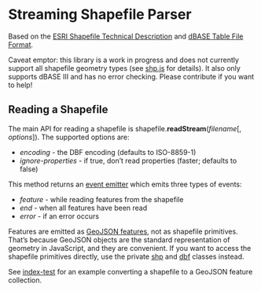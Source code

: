 # Streaming Shapefile Parser

Based on the [ESRI Shapefile Technical Description](http://www.esri.com/library/whitepapers/pdfs/shapefile.pdf) and [dBASE Table File Format](http://www.digitalpreservation.gov/formats/fdd/fdd000325.shtml).

Caveat emptor: this library is a work in progress and does not currently support all shapefile geometry types (see [shp.js](https://github.com/mbostock/shapefile/blob/master/shp.js) for details). It also only supports dBASE III and has no error checking. Please contribute if you want to help!

## Reading a Shapefile

The main API for reading a shapefile is shapefile.<b>readStream</b>(<i>filename</i>[, <i>options</i>]). The supported options are:

* *encoding* - the DBF encoding (defaults to ISO-8859-1)
* *ignore-properties* - if true, don’t read properties (faster; defaults to false)

This method returns an [event emitter](http://nodejs.org/api/events.html) which emits three types of events:

* *feature* - while reading features from the shapefile
* *end* - when all features have been read
* *error* - if an error occurs

Features are emitted as [GeoJSON features](http://geojson.org/geojson-spec.html#feature-objects), not as shapefile primitives. That’s because GeoJSON objects are the standard representation of geometry in JavaScript, and they are convenient. If you want to access the shapefile primitives directly, use the private [shp](https://github.com/mbostock/shapefile/blob/master/shp.js) and [dbf](https://github.com/mbostock/shapefile/blob/master/dbf.js) classes instead.

See [index-test](https://github.com/mbostock/shapefile/blob/master/test/index-test.js) for an example converting a shapefile to a GeoJSON feature collection.
